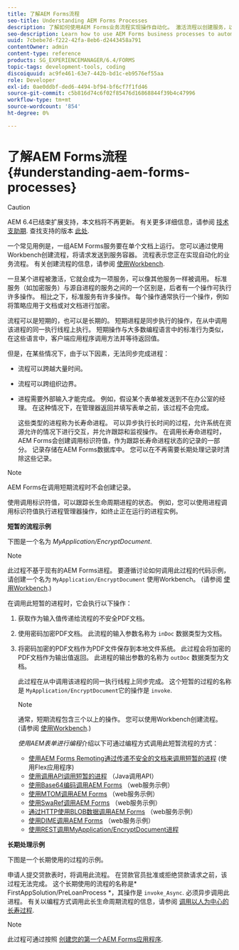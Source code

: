 ```yaml
---
title: 了解AEM Forms流程
seo-title: Understanding AEM Forms Processes
description: 了解如何使用AEM Forms业务流程实现操作自动化。 激活流程以创建服务，以便您可以像其他服务一样调用它。 流程可以是短期的，也可以是长期的。
seo-description: Learn how to use AEM Forms business processes to automate operations. Activate the processes to create a service so that you can invoke it like other services. Processes can be short-lived or long-lived.
uuid: 7cbebe7d-f222-42fa-8eb6-d2443458a791
contentOwner: admin
content-type: reference
products: SG_EXPERIENCEMANAGER/6.4/FORMS
topic-tags: development-tools, coding
discoiquuid: ac9fe461-63e7-442b-bd1c-eb9576ef55aa
role: Developer
exl-id: 0ae0ddbf-ded6-4494-bf94-bf6cf7f1fd46
source-git-commit: c5b816d74c6f02f85476d16868844f39b4c47996
workflow-type: tm+mt
source-wordcount: '854'
ht-degree: 0%

---
```


# 了解AEM Forms流程 {#understanding-aem-forms-processes}

>[!CAUTION]
>
>AEM 6.4已结束扩展支持，本文档将不再更新。 有关更多详细信息，请参阅 [技术支助期](https://helpx.adobe.com/cn/support/programs/eol-matrix.html). 查找支持的版本 [此处](https://experienceleague.adobe.com/docs/).

一个常见用例是，一组AEM Forms服务要在单个文档上运行。 您可以通过使用Workbench创建流程，将请求发送到服务容器。 流程表示您正在实现自动化的业务流程。 有关创建流程的信息，请参阅 [使用Workbench](https://www.adobe.com/go/learn_aemforms_workbench_63).

一旦某个进程被激活，它就会成为一项服务，可以像其他服务一样被调用。 标准服务（如加密服务）与源自进程的服务之间的一个区别是，后者有一个操作可执行许多操作。 相比之下，标准服务有许多操作。 每个操作通常执行一个操作，例如将策略应用于文档或对文档进行加密。

流程可以是短期的，也可以是长期的。 短期进程是同步执行的操作，在从中调用该进程的同一执行线程上执行。 短期操作与大多数编程语言中的标准行为类似，在这些语言中，客户端应用程序调用方法并等待返回值。

但是，在某些情况下，由于以下因素，无法同步完成进程：

* 流程可以跨越大量时间。
* 流程可以跨组织边界。
* 进程需要外部输入才能完成。 例如，假设某个表单被发送到不在办公室的经理。 在这种情况下，在管理器返回并填写表单之前，该过程不会完成。

   这些类型的进程称为长寿命进程。 可以异步执行长时间的过程，允许系统在资源允许的情况下进行交互，并允许跟踪和监视操作。 在调用长寿命进程时，AEM Forms会创建调用标识符值，作为跟踪长寿命进程状态的记录的一部分。 记录存储在AEM Forms数据库中。 您可以在不再需要长期处理记录时清除这些记录。

>[!NOTE]
>
>AEM Forms在调用短期流程时不会创建记录。

使用调用标识符值，可以跟踪长生命周期进程的状态。 例如，您可以使用进程调用标识符值执行进程管理器操作，如终止正在运行的进程实例。

**短暂的流程示例**

下图是一个名为 *MyApplication/EncryptDocument*.

>[!NOTE]
>
>此过程不基于现有的AEM Forms进程。 要遵循讨论如何调用此过程的代码示例，请创建一个名为 `MyApplication/EncryptDocument` 使用Workbench。 (请参阅 [使用Workbench](https://www.adobe.com/go/learn_aemforms_workbench_63).)

在调用此短暂的进程时，它会执行以下操作：

1. 获取作为输入值传递给流程的不安全PDF文档。
1. 使用密码加密PDF文档。 此流程的输入参数名称为 `inDoc` 数据类型为文档。
1. 将密码加密的PDF文档作为PDF文件保存到本地文件系统。 此过程会将加密的PDF文档作为输出值返回。 此进程的输出参数的名称为 `outDoc` 数据类型为文档。

   此过程在从中调用该进程的同一执行线程上同步完成。 这个短暂的过程的名称是 `MyApplication/EncryptDocument`它的操作是 `invoke`.

   >[!NOTE]
   >
   >通常，短期流程包含三个以上的操作。 您可以使用Workbench创建流程。 (请参阅 [使用Workbench](https://www.adobe.com/go/learn_aemforms_workbench_63).)

   *使用AEM表单进行编程*&#x200B;介绍以下可通过编程方式调用此短暂流程的方式：

   * [使用AEM Forms Remoting通过传递不安全的文档来调用短暂的进程](/help/forms/developing/invoking-aem-forms-using-remoting.md#invoking-a-short-lived-process-by-passing-an-unsecure-document-using-remoting) (使用Flex应用程序)
   * [使用调用API调用短暂的进程](/help/forms/developing/invoking-aem-forms-using-java.md#invoking-a-short-lived-process-using-the-invocation-api) （Java调用API）
   * [使用Base64编码调用AEM Forms](/help/forms/developing/invoking-aem-forms-using-web.md#invoking-aem-forms-using-base64-encoding) （web服务示例）
   * [使用MTOM调用AEM Forms](/help/forms/developing/invoking-aem-forms-using-web.md#invoking-aem-forms-using-mtom) （web服务示例）
   * [使用SwaRef调用AEM Forms](/help/forms/developing/invoking-aem-forms-using-web.md#invoking-aem-forms-using-swaref) （web服务示例）
   * [通过HTTP使用BLOB数据调用AEM Forms](/help/forms/developing/invoking-aem-forms-using-web.md#invoking-aem-forms-using-blob-data-over-http) （web服务示例）
   * [使用DIME调用AEM Forms](/help/forms/developing/invoking-aem-forms-using-web.md#invoking-aem-forms-using-dime) （web服务示例）
   * [使用REST调用MyApplication/EncryptDocument进程](/help/forms/developing/invoking-aem-forms-using-rest.md)

**长期处理示例**

下图是一个长期使用的过程的示例。

申请人提交贷款表时，将调用此流程。 在贷款官员批准或拒绝贷款请求之前，该过程无法完成。 这个长期使用的流程的名称是* FirstAppSolution/PreLoanProcess *，其操作是 `invoke_Async`. 必须异步调用此进程。 有关以编程方式调用此长生命周期流程的信息，请参阅 [调用以人为中心的长寿过程](/help/forms/developing/invoking-human-centric-long-lived.md#invoking-human-centric-long-lived-processes).

>[!NOTE]
>
>此过程可通过按照 [创建您的第一个AEM Forms应用程序](https://www.adobe.com/go/learn_aemforms_firstapp_ds_63).
